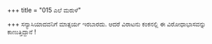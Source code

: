 +++
title = "015 ಎಲೆ ಮರುಳೆ"

+++
ಸನ್ಯಾಸಿಯಾದವನಿಗೆ ಮಾತ್ಸರ್ಯ ಇರಬಾರದು. ಆದರೆ ವಿರಾಟನು ಕಂಕನಲ್ಲಿ ಈ ವಿರೋಧಾಭಾಸವನ್ನು ಕಾಣುತ್ತಿದ್ದಾನೆ !